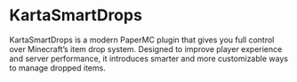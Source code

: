 # KartaSmartDrops
KartaSmartDrops is a modern PaperMC plugin that gives you full control over Minecraft’s item drop system. Designed to improve player experience and server performance, it introduces smarter and more customizable ways to manage dropped items.
